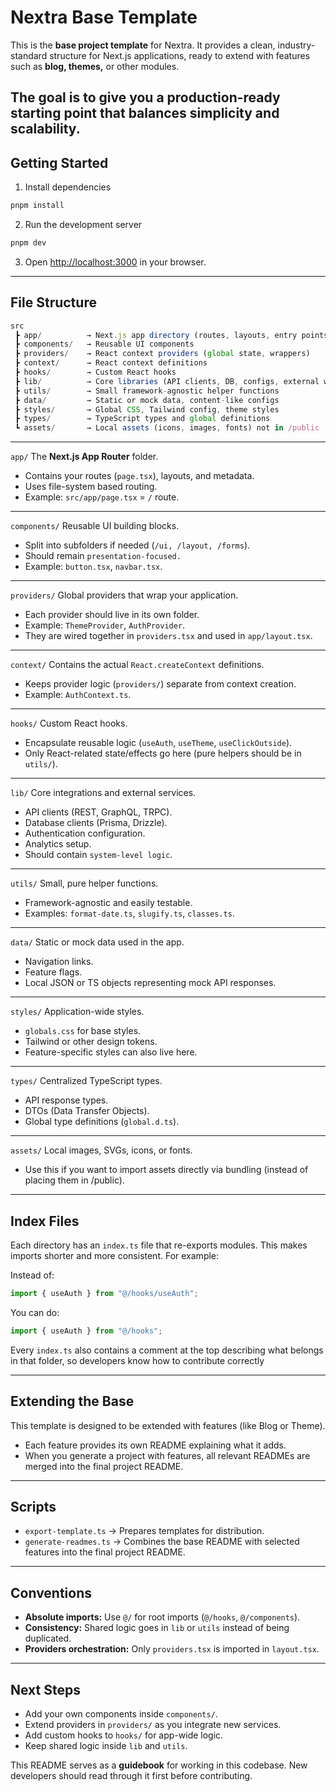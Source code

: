# Nextra Base Template

This is the **base project template** for Nextra.
It provides a clean, industry-standard structure for Next.js applications, ready to extend with features such as **blog, themes,** or other modules.

The goal is to give you a **production-ready starting point** that balances simplicity and scalability.
---

## Getting Started
1. Install dependencies

```bash
pnpm install
```
2. Run the development server

```bash
pnpm dev
```
3. Open [http://localhost:3000](http://localhost:3000) in your browser.

---

## File Structure
```ts
src
 ┣ app/          → Next.js app directory (routes, layouts, entry points)
 ┣ components/   → Reusable UI components
 ┣ providers/    → React context providers (global state, wrappers)
 ┣ context/      → React context definitions
 ┣ hooks/        → Custom React hooks
 ┣ lib/          → Core libraries (API clients, DB, configs, external wrappers)
 ┣ utils/        → Small framework-agnostic helper functions
 ┣ data/         → Static or mock data, content-like configs
 ┣ styles/       → Global CSS, Tailwind config, theme styles
 ┣ types/        → TypeScript types and global definitions
 ┗ assets/       → Local assets (icons, images, fonts) not in /public
 ```
---

`app/`
The **Next.js App Router** folder.
- Contains your routes (`page.tsx`), layouts, and metadata.
- Uses file-system based routing.
- Example: `src/app/page.tsx` = `/` route.
  
---

`components/`
Reusable UI building blocks.
- Split into subfolders if needed (`/ui, /layout, /forms`).
- Should remain `presentation-focused.`
- Example: `button.tsx`, `navbar.tsx`.

---
`providers/`
Global providers that wrap your application.
- Each provider should live in its own folder.
- Example: `ThemeProvider`, `AuthProvider`.
- They are wired together in `providers.tsx` and used in `app/layout.tsx`.

---
`context/`
Contains the actual `React.createContext` definitions.
- Keeps provider logic (`providers/`) separate from context creation.
- Example: `AuthContext.ts`.

---
`hooks/`
Custom React hooks.
- Encapsulate reusable logic (`useAuth`, `useTheme`, `useClickOutside`).
- Only React-related state/effects go here (pure helpers should be in `utils/`).

---
`lib/`
Core integrations and external services.
- API clients (REST, GraphQL, TRPC).
- Database clients (Prisma, Drizzle).
- Authentication configuration.
- Analytics setup.
- Should contain `system-level logic`.

---
`utils/`
Small, pure helper functions.
- Framework-agnostic and easily testable.
- Examples: `format-date.ts`, `slugify.ts`, `classes.ts`.

---
`data/`
Static or mock data used in the app.
- Navigation links.
- Feature flags.
- Local JSON or TS objects representing mock API responses.

---
`styles/`
Application-wide styles.
- `globals.css` for base styles.
- Tailwind or other design tokens.
- Feature-specific styles can also live here.

---
`types/`
Centralized TypeScript types.
- API response types.
- DTOs (Data Transfer Objects).
- Global type definitions (`global.d.ts`).

---
`assets/`
Local images, SVGs, icons, or fonts.
- Use this if you want to import assets directly via bundling (instead of placing them in /public).
--- 

## Index Files

Each directory has an `index.ts` file that re-exports modules.
This makes imports shorter and more consistent. For example:

Instead of:
```ts
import { useAuth } from "@/hooks/useAuth";
```

You can do:
```ts
import { useAuth } from "@/hooks";
```
Every `index.ts` also contains a comment at the top describing what belongs in that folder, so developers know how to contribute correctly

---
## Extending the Base
This template is designed to be extended with features (like Blog or Theme).
- Each feature provides its own README explaining what it adds.
- When you generate a project with features, all relevant READMEs are merged into the final project README.

---

## Scripts
- `export-template.ts` → Prepares templates for distribution.
- `generate-readmes.ts` → Combines the base README with selected features into the final project README.

---

## Conventions
- **Absolute imports:** Use `@/` for root imports (`@/hooks`, `@/components`).
- **Consistency:** Shared logic goes in `lib` or `utils` instead of being duplicated.
- **Providers orchestration:** Only `providers.tsx` is imported in `layout.tsx`.

---

## Next Steps
- Add your own components inside `components/`.
- Extend providers in `providers/` as you integrate new services.
- Add custom hooks to `hooks/` for app-wide logic.
- Keep shared logic inside `lib` and `utils`.

This README serves as a **guidebook** for working in this codebase.
New developers should read through it first before contributing.